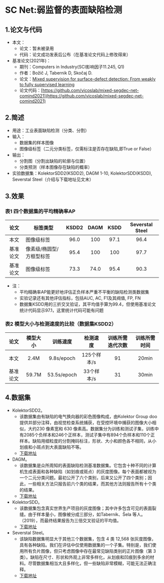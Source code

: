 #  SC Net:弱监督的表面缺陷检测
## 1.论文与代码  
* 本文：
  * 论文：暂未被录用
  * 代码：论文成功发表后公布（在基准论文代码上修改得来）
* 基准论文(2021年)：
  * 期刊：Computers in Industry(SCI影响因子11.245, Q1)
  * 作者：Božič J, Tabernik D, Skočaj D.
  * 论文：[Mixed supervision for surface-defect detection: From weakly to fully supervised learning](https://www.webofscience.com/wos/alldb/full-record/WOS:000648879500012)
  * 论文代码：[https://github.com/vicoslab/mixed-segdec-net-comind2021](https://github.com/vicoslab/mixed-segdec-net-comind2021)  
## 2.简述  
* 用途：工业表面缺陷检测（分类、分割）  
* 输入：
  * 数据集的样本图像
  * 图像级标签（二元分类标签，仅需标注是否存在缺陷,即True or False）  
* 输出：
  * 分割图（分割出缺陷的轮廓与位置）  
  * 分类预测（样本图像存在缺陷的概率）  
* 实验数据集：KolektorSDD2(KSDD2), DAGM 1-10, KolektorSDD(KSDD), Severstal Steel（介绍与下载地址见文末）  

## 3.效果  
### 表1 四个数据集的平均精确率AP  
| 论文 | 标签类型 | KSDD2 | DAGM | KSDD | Severstal Steel |  
| :---: | --- | :---: | :---: | :---: | :---: |  
| 本文 | 图像级标签 | 96.0 | 100 | 97.1 | 96.4 |  
| 基准论文 | 像素级/椭圆型/方框型标签 | 95.4 | 100 | 100 | 97.7 |  
| 基准论文 | 图像级标签 | 73.3 | 74.0 | 95.4 | 90.3 |  
* 注：
  * 平均精确率AP能更好地评估正负样本严重不平衡的缺陷检测类数据集
  * 实验记录还有其他评估指标，包括AUC, AC, F1及其阀值, FP, FN
  * 数据集KSDD用的三折交叉验证，其平均值手算为99.4，但使用基准论文统计代码显示97.1，这里统计代码可能有问题
### 表2 模型大小与检测速度的比较（数据集KSDD2）  
| 论文 | 模型大小 | 训练速度 | 检测速度 | 训练所需迭代次数 | 训练所需时间 |  
| :---: | :---: | :---: | :---: | :---: | :---: |  
| 本文 | 2.4M | 9.8s/epoch | 125个样本/s | 91 | 20min |  
| 基准论文 | 59.7M | 53.5s/epoch | 33个样本/s | 31 | 30min |  

## 4.数据集  
* KolektorSDD2。
  * 该数据集由有缺陷的电气换向器的彩色图像构成，由Kolektor Group doo提供并部分注释，由视觉检查系统捕获，在受控环境中捕获的图像大小相似，大约230 像素宽和 630 像素高。数据集分为训练和测试子集，训练中有2085个负样本和246个正样本，测试子集中有894个负样本和110个正样本。缺陷用细粒度的分割掩码标注，形状、大小和颜色各不相同，从小划痕和小斑点到大表面缺陷不等。
  * [下载地址](https://www.vicos.si/resources/kolektorsdd2/)
* DAGM。
  * 该数据集是众所周知的表面缺陷检测基准数据集。它包含十种不同的计算机生成表面和各种缺陷（如划痕或斑点）的灰度图像。每个表面都被视为一个二元分类问题。最初公开了六个类别，后来又公开了四个类别；因此，一些相关方法只报告前六个类的结果，而其他方法则报告所有十个类的结果。
  * [下载地址](https://hci.iwr.uni-heidelberg.de/content/weakly-supervised-learning-industrial-optical-inspection)
* KolektorSDD。
  * 该数据集包含真实世界生产项目的灰度图像；其中许多包含可见的表面裂缝。由于样本量小，图像被分成三部分，如Tabernik、Šela 等人。（2019），而最终结果报告为三倍交叉验证的平均值。
  * [下载地址](https://www.vicos.si/resources/kolektorsdd/)
* Severstal Steel。
  * 该缺陷数据集明显大于其他三个数据集，包含 4 类 12,568 张灰度图像，具有各种缺陷。我们在评估中仅使用数据集的一个子集。特别是，我们使用所有负片图像，但只考虑图像中存在最常见缺陷类别的正片图像（第 3 类）。缺陷在尺寸、形状和外观上非常多样化，从划痕和凹痕到多余的材料。尽管数据集相当大且多样化，但一些缺陷非常模糊，可能无法正确注释。
  * [下载地址](https://www.kaggle.com/c/severstal-steel-defect-detection/data)
